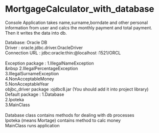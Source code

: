 # MortgageCalculator_with_database

Console Application takes name,surname,borndate and other personal information from user and calcs the monthly payment and total payment.
Then it writes the data into db.<br>

Database: Oracle DB <br>
Driver : oracle.jdbc.driver.OracleDriver <br>
Connection URL : jdbc:oracle:thin:@localhost <or ip>:1521/ORCL <br>
 <br>
Exception package : 1.IllegalNameException <br>
                  &nbsp  2.IllegalPercentageException <br>
                    3.IllegalSurnameException <br>
                    4.NonAcceptableMoney <br>
                    5.NonAcceptableYear <br>
objbc_driver package :ojdbc8.jar (You should add it into project library) <br>
Default package : 1.Database <br>
                  2.Ipoteka <br>
                  3.MainClass <br>
                   <br>
Database class contains methods for dealing with db processes <br>
Ipoteka (means Mortage) contains method to calc money <br>
MainClass runs application <br>
